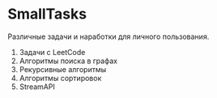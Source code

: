 # SmallTasks
Различные задачи и наработки для личного пользования.

1) Задачи с LeetCode
2) Алгоритмы поиска в графах
3) Рекурсивные алгоритмы
4) Алгоритмы сортировок
5) StreamAPI
